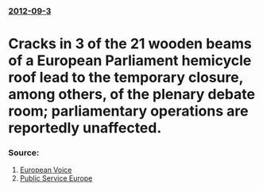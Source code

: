 ### [2012-09-3](/news/2012/09/3/index.md)

# Cracks in 3 of the 21 wooden beams of a European Parliament hemicycle roof lead to the temporary closure, among others, of the plenary debate room; parliamentary operations are reportedly unaffected. 




### Source:

1. [European Voice](http://www.europeanvoice.com/article/2012/august/parliament-forced-to-close-debating-chamber/75049.aspx)
2. [Public Service Europe](http://www.publicserviceeurope.com/article/2394/roof-damage-forces-closure-of-european-parliament-chamber)
